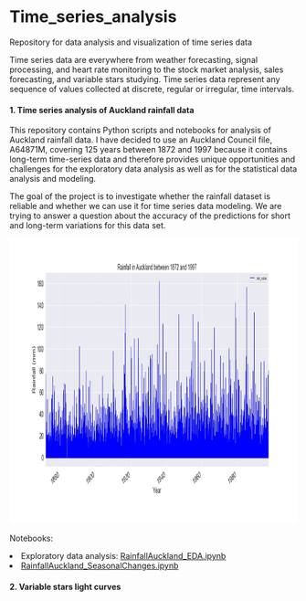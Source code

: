 # Time_series_analysis
Repository for data analysis and visualization of time series data

Time series data are everywhere from weather forecasting, signal processing, and heart rate monitoring to the stock market analysis, sales forecasting, and variable stars studying. Time series data represent any sequence of values collected at discrete, regular or irregular, time intervals.

#### 1. Time series analysis of Auckland rainfall data

This repository contains Python scripts and notebooks for analysis of Auckland rainfall data. I have decided to use an Auckland Council file, A64871M, covering 125 years between 1872 and 1997 because it contains long-term time-series data and therefore provides unique opportunities and challenges for the exploratory data analysis as well as for the statistical data analysis and modeling.

The goal of the project is to investigate whether the rainfall dataset is reliable and whether we can use it for time series data modeling. We are trying to answer a question about the accuracy of the predictions for short and long-term variations for this data set. 

<p>
<img src="images/rainfall.jpg" width="900" height="500">
</p>

Notebooks:
<li> Exploratory data analysis: <a  href="https://github.com/lilianasku/Time-series-analysis/blob/master/notebooks/RainfallAuckland_EDA.ipynb"> RainfallAuckland_EDA.ipynb </a>
<li> <a href="https://github.com/lilianasku/Time-series-analysis/blob/master/notebooks/RainfallAuckland_SeasonalChanges.ipynb"> RainfallAuckland_SeasonalChanges.ipynb </a>
  
#### 2. Variable stars light curves
